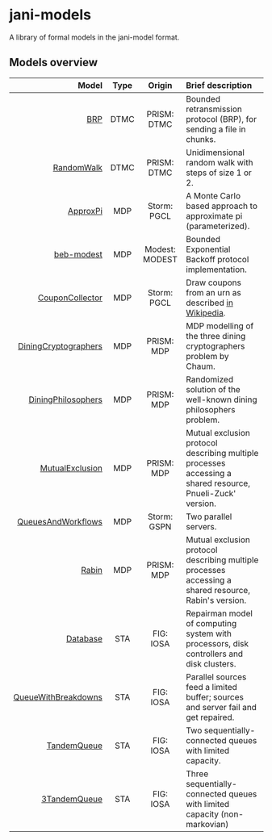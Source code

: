 # jani-models
A library of formal models in the jani-model format.

## Models overview

|        Model         | Type |     Origin     | Brief description        |
|---------------------:|:----:|:--------------:|:-------------------------|
| <a href="https://github.com/ahartmanns/jani-models/tree/master/BRP">BRP</a> | DTMC | PRISM: DTMC | Bounded retransmission protocol (BRP), for sending a file in chunks. |
| <a href="https://github.com/ahartmanns/jani-models/tree/master/RandomWalk">RandomWalk</a> | DTMC | PRISM: DTMC | Unidimensional random walk with steps of size 1 or 2. |
| <a href="https://github.com/ahartmanns/jani-models/tree/master/ApproxPi">ApproxPi</a> | MDP | Storm: PGCL | A Monte Carlo based approach to approximate pi (parameterized). |
| <a href="https://github.com/ahartmanns/jani-models/tree/master/beb-modest">beb-modest</a> | MDP | Modest: MODEST | Bounded Exponential Backoff protocol implementation. |
| <a href="https://github.com/ahartmanns/jani-models/tree/master/CouponCollector">CouponCollector</a> | MDP | Storm: PGCL | Draw coupons from an urn as described <a href="https://en.wikipedia.org/wiki/Coupon_collector%27s_problem">in Wikipedia</a>. |
| <a href="https://github.com/ahartmanns/jani-models/tree/master/DiningCryptographers">DiningCryptographers</a> | MDP | PRISM: MDP | MDP modelling of the three dining cryptographers problem by Chaum. |
| <a href="https://github.com/ahartmanns/jani-models/tree/master/DiningPhilosophers">DiningPhilosophers</a> | MDP | PRISM: MDP | Randomized solution of the well-known dining philosophers problem. |
| <a href="https://github.com/ahartmanns/jani-models/tree/master/MutualExclusion">MutualExclusion</a> | MDP | PRISM: MDP | Mutual exclusion protocol describing multiple processes accessing a shared resource, Pnueli-Zuck' version. |
| <a href="https://github.com/ahartmanns/jani-models/tree/master/QueuesAndWorkflows">QueuesAndWorkflows</a> | MDP | Storm: GSPN | Two parallel servers. |
| <a href="https://github.com/ahartmanns/jani-models/tree/master/Rabin">Rabin</a> | MDP | PRISM: MDP | Mutual exclusion protocol describing multiple processes accessing a shared resource, Rabin's version. |
| <a href="https://github.com/ahartmanns/jani-models/tree/master/Database">Database</a> | STA | FIG: IOSA | Repairman model of computing system with processors, disk controllers and disk clusters. |
| <a href="https://github.com/ahartmanns/jani-models/tree/master/QueuesWithBreakdowns">QueueWithBreakdowns</a> | STA | FIG: IOSA | Parallel sources feed a limited buffer; sources and server fail and get repaired. |
| <a href="https://github.com/ahartmanns/jani-models/tree/master/TandemQueue">TandemQueue</a> | STA | FIG: IOSA | Two sequentially-connected queues with limited capacity. |
| <a href="https://github.com/ahartmanns/jani-models/tree/master/DiningCryptographers">3TandemQueue</a> | STA | FIG: IOSA | Three sequentially-connected queues with limited capacity (non-markovian) |

